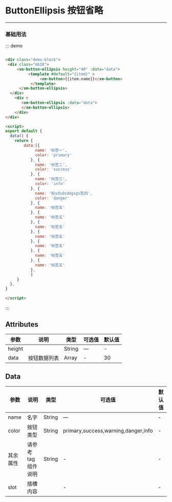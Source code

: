 # ButtonEllipsis 按钮省略
----
### 基础用法
<div class="demo-block">
 <div class="mb10">
     <xm-button-ellipsis height="40" :data="data">
          <template #default="{item}" >
               <xm-button>{{item.name}}</xm-button>
           </template>
            <template #number="{number}" >
           <xm-button >{{number}} </xm-button>
             </template>
      </xm-button-ellipsis>
  </div>
    <div >
       <xm-button-ellipsis :data="data">
       </xm-button-ellipsis>
    </div>
</div>

<script>
export default {
  data() {
    return {
        data:[{
             name: '标签一',
             color: 'primary'
           }, {
             name: '标签二',
             color: 'success'
           }, {
             name: '标签三',
             color: 'info'
           }, {
             name: '标sdsdsddgsgs签四',
             color: 'danger'
           }, {
             name: '标签五'
           }, {
             name: '标签五'
           }, {
             name: '标签五'
           }, {
             name: '标签五'
           }, {
             name: '标签五'
           }, {
             name: '标签五'
           }, {
             name: '标签五'
           },
           ]
     }
  },
}
</script>



::: demo
```html

<div class="demo-block">
 <div class="mb10">
     <xm-button-ellipsis height="40" :data="data">
          <template #default="{item}" >
               <xm-button>{{item.name}}</xm-button>
           </template>
      </xm-button-ellipsis>
  </div>
    <div >
       <xm-button-ellipsis :data="data">
       </xm-button-ellipsis>
    </div>
</div>

<script>
export default {
  data() {
    return {
        data:[{
             name: '标签一',
             color: 'primary'
           }, {
             name: '标签二',
             color: 'success'
           }, {
             name: '标签三',
             color: 'info'
           }, {
             name: '标sdsdsddgsgs签四',
             color: 'danger'
           }, {
             name: '标签五'
           }, {
             name: '标签五'
           }, {
             name: '标签五'
           }, {
             name: '标签五'
           }, {
             name: '标签五'
           }, {
             name: '标签五'
           }, {
             name: '标签五'
           },
           ]
     }
  },
}

</script>


```
:::

## Attributes

| 参数      | 说明          | 类型      | 可选值                           | 默认值  |
|---------- |-------------- |---------- |--------------------------------  |-------- |
| height	 | 	 | String	 | — | - |
| data | 按钮数据列表	 | Array |  - | 30 |

## Data
| 参数      | 说明          | 类型      | 可选值                           | 默认值  |
|---------- |-------------- |---------- |--------------------------------  |-------- |
| name	 | 名字	 | String	 | — | - |
| color | 按钮类型	 | String | primary,success,warning,danger,info| - |
| 其余属性 | 请参考tag组件说明	 | String |-| - |
| slot | 插槽内容	 |  | -| - |
